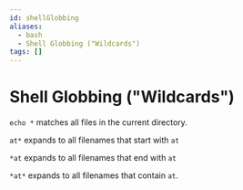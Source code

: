 ```yaml
---
id: shellGlobbing
aliases:
  - bash
  - Shell Globbing ("Wildcards")
tags: []
---
```


# Shell Globbing ("Wildcards")

`echo *` matches all files in the current directory.

`at*` expands to all filenames that start with `at`

`*at` expands to all filenames that end with `at`

`*at*` expands to all filenames that contain `at`.
